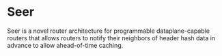 # Seer
Seer is a novel router architecture for programmable dataplane-capable routers that allows routers to notify their neighbors of header hash data in advance to allow ahead-of-time caching. 
